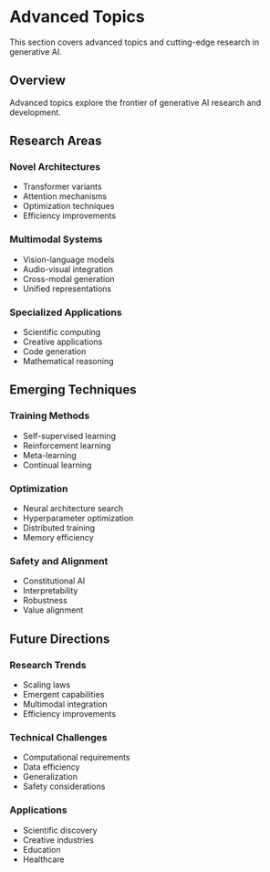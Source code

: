 # Advanced Topics

This section covers advanced topics and cutting-edge research in generative AI.

## Overview

Advanced topics explore the frontier of generative AI research and development.

## Research Areas

### Novel Architectures
- Transformer variants
- Attention mechanisms
- Optimization techniques
- Efficiency improvements

### Multimodal Systems
- Vision-language models
- Audio-visual integration
- Cross-modal generation
- Unified representations

### Specialized Applications
- Scientific computing
- Creative applications
- Code generation
- Mathematical reasoning

## Emerging Techniques

### Training Methods
- Self-supervised learning
- Reinforcement learning
- Meta-learning
- Continual learning

### Optimization
- Neural architecture search
- Hyperparameter optimization
- Distributed training
- Memory efficiency

### Safety and Alignment
- Constitutional AI
- Interpretability
- Robustness
- Value alignment

## Future Directions

### Research Trends
- Scaling laws
- Emergent capabilities
- Multimodal integration
- Efficiency improvements

### Technical Challenges
- Computational requirements
- Data efficiency
- Generalization
- Safety considerations

### Applications
- Scientific discovery
- Creative industries
- Education
- Healthcare
